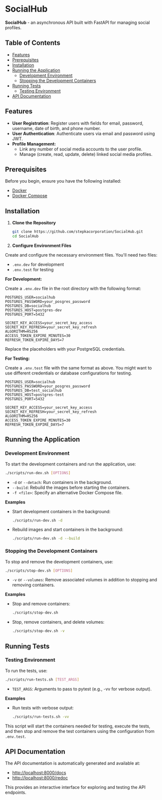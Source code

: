 # SocialHub

**SocialHub** - an asynchronous API built with FastAPI for managing social profiles.

## Table of Contents

- [Features](#features)
- [Prerequisites](#prerequisites)
- [Installation](#installation)
- [Running the Application](#running-the-application)
  - [Development Environment](#development-environment)
  - [Stopping the Development Containers](#stopping-the-development-containers)
- [Running Tests](#running-tests)
  - [Testing Environment](#testing-environment)
- [API Documentation](#api-documentation)

## Features

- **User Registration**: Register users with fields for email, password, username, date of birth, and phone number.
- **User Authentication**: Authenticate users via email and password using JWT.
- **Profile Management:**
  - Link any number of social media accounts to the user profile.
  - Manage (create, read, update, delete) linked social media profiles.

## Prerequisites

Before you begin, ensure you have the following installed:

- [Docker](https://docs.docker.com/get-docker/)
- [Docker Compose](https://docs.docker.com/compose/install/)

## Installation

1. **Clone the Repository**

    ```bash
    git clone https://github.com/stepkacorporation/SocialHub.git
    cd SocialHub
    ```

2. **Configure Environment Files**

Create and configure the necessary environment files. You'll need two files:

- `.env.dev` for development
- `.env.test` for testing
   
**For Development:**

Create a `.env.dev` file in the root directory with the following format:

```env
POSTGRES_USER=socialhub
POSTGRES_PASSWORD=your_posgres_password
POSTGRES_DB=socialhub
POSTGRES_HOST=postgres-dev
POSTGRES_PORT=5432

SECRET_KEY_ACCESS=your_secret_key_access
SECRET_KEY_REFRESH=your_secret_key_refresh
ALGORITHM=HS256
ACCESS_TOKEN_EXPIRE_MINUTES=30
REFRESH_TOKEN_EXPIRE_DAYS=7
```

Replace the placeholders with your PostgreSQL credentials.

**For Testing:**

Create a `.env.test` file with the same format as above. You might want to use different credentials or database configurations for testing.

```env
POSTGRES_USER=socialhub
POSTGRES_PASSWORD=your_posgres_password
POSTGRES_DB=test_socialhub
POSTGRES_HOST=postgres-test
POSTGRES_PORT=5432

SECRET_KEY_ACCESS=your_secret_key_access
SECRET_KEY_REFRESH=your_secret_key_refresh
ALGORITHM=HS256
ACCESS_TOKEN_EXPIRE_MINUTES=30
REFRESH_TOKEN_EXPIRE_DAYS=7
```
   
## Running the Application

### Development Environment

To start the development containers and run the application, use:

```bash
./scripts/run-dev.sh [OPTIONS]
```

- `-d` or `--detach`: Run containers in the background.
- `--build`: Rebuild the images before starting the containers.
- `-f <file>`: Specify an alternative Docker Compose file.

**Examples**

- Start development containers in the background:

  ```bash
  ./scripts/run-dev.sh -d
  ```

- Rebuild images and start containers in the background:

  ```bash
  ./scripts/run-dev.sh -d --build
  ```

### Stopping the Development Containers

To stop and remove the development containers, use:

```bash
./scripts/stop-dev.sh [OPTIONS]
```

- `-v` or `--volumes`: Remove associated volumes in addition to stopping and removing containers.

**Examples**

- Stop and remove containers:

  ```bash
  ./scripts/stop-dev.sh
  ```

- Stop, remove containers, and delete volumes:

  ```bash
  ./scripts/stop-dev.sh -v
  ```


## Running Tests

### Testing Environment

To run the tests, use:

```bash
./scripts/run-tests.sh [TEST_ARGS]
```

- `TEST_ARGS`: Arguments to pass to pytest (e.g., -vv for verbose output).

**Examples**

- Run tests with verbose output:

  ```bash
  ./scripts/run-tests.sh -vv
  ```

This script will start the containers needed for testing, execute the tests, and then stop and remove the test containers using the configuration from `.env.test`.

## API Documentation

The API documentation is automatically generated and available at:

- [http://localhost:8000/docs](http://localhost:8000/docs)
- [http://localhost:8000/redoc](http://localhost:8000/redoc)

This provides an interactive interface for exploring and testing the API endpoints.
